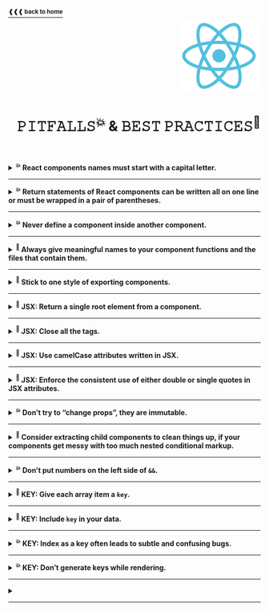<a href="https://github.com/LisKorzun/react---technical-assignments/tree/main#readme-top">
    <sup><b>❰❰❰ back to home</b></sup>
</a>
<a name="top"></a>

<div align="right">
    <a href="https://react.dev/">
        <img alt="react logo" src="/extra-materials/images/react-logo.png" height="150"/>
    </a>
    <h1>𝙿𝙸𝚃𝙵𝙰𝙻𝙻𝚂<sup>💥 </sup> & 𝙱𝙴𝚂𝚃 𝙿𝚁𝙰𝙲𝚃𝙸𝙲𝙴𝚂<sup>💎 </sup></h1>
</div>
<br />
<br />

<details><summary><b><sup> 💥</sup> React components names must start with a capital letter.</b></summary><br/>

- React components are regular JavaScript functions, but their names must start with a capital letter or they won’t work!
    <div align='right'>
        <a href="https://react.dev/learn/your-first-component#step-2-define-the-function">
            <sup><b>React Docs ❱❱❱</b></sup>
        </a>
    </div>
</details><hr/>

<details><summary><b><sup> 💥</sup> Return statements of React components can be written all on one line or must be wrapped in a pair of parentheses.</b></summary><br/>

- Without parentheses, any code on the lines after return will be ignored!
    <div align='right'>
        <a href="https://react.dev/learn/your-first-component#step-3-add-markup">
            <sup><b>React Docs ❱❱❱</b></sup>
        </a>
    </div>
</details><hr/>

<details><summary><b><sup> 💥</sup> Never define a component inside another component.</b></summary><br/>

- Components can render other components, but you must never nest their definitions:
```js
export default function Gallery() {
  function Profile() {
    // ...
  }
  // ...
}
```
- The snippet above is very slow and causes bugs. Instead, define every component at the top level.
- Components are regular JavaScript functions, so you can keep multiple components in the same file. 
This is convenient when components are relatively small or tightly related to each other. 
If this file gets crowded, you can always move it to a separate file.

**⛓ When a child component needs some data from a parent, pass it by props instead of nesting definitions.**
    <div align='right'>
        <a href="https://react.dev/learn/your-first-component#nesting-and-organizing-components">
            <sup><b>React Docs ❱❱❱</b></sup>
        </a>
    </div>
</details><hr/>

<details><summary><b><sup> 💎</sup> Always give meaningful names to your component functions and the files that contain them.</b></summary><br/>

- Components without names, like `export default () => {}`, are discouraged because they make debugging harder.
<div align='right'>
    <a href="https://react.dev/learn/importing-and-exporting-components#default-vs-named-exports">
        <sup><b>React Docs ❱❱❱</b></sup>
    </a>
</div>
</details><hr/>

<details><summary><b><sup> 💎</sup> Stick to one style of exporting components.</b></summary><br/>

- People often use default exports if the file exports only one component, and use named exports if it exports multiple components and values.
- To reduce the potential confusion between default and named exports, some teams choose to only stick to one style (default or named), or avoid mixing them in a single file. Do what works best for you!
<div align='right'>
    <a href="https://react.dev/learn/importing-and-exporting-components#exporting-and-importing-multiple-components-from-the-same-file">
        <sup><b>React Docs ❱❱❱</b></sup>
    </a>
</div>
</details><hr/>

<details><summary><b><sup> 💎</sup> JSX: Return a single root element from a component.</b></summary><br/>

- To return multiple elements from a component, wrap them with a single parent tag e.g. `<div>` or `<>`.
  This empty tag is called a [Fragment](https://react.dev/reference/react/Fragment).
<div align='right'>
    <a href="https://react.dev/learn/writing-markup-with-jsx#1-return-a-single-root-element">
        <sup><b>React Docs ❱❱❱</b></sup>
    </a>
</div>
</details><hr/>

<details><summary><b><sup> 💎</sup> JSX: Close all the tags.</b></summary><br/>

- JSX requires tags to be explicitly closed: self-closing tags like <img> must become `<img />`, and wrapping tags like `<li> oranges` must be written as `<li>oranges</li>`.
<div align='right'>
    <a href="https://react.dev/learn/writing-markup-with-jsx#2-close-all-the-tags">
        <sup><b>React Docs ❱❱❱</b></sup>
    </a>
</div>
</details><hr/>

<details><summary><b><sup> 💎</sup> JSX: Use camelCase attributes written in JSX.</b></summary><br/>

- JSX turns into JavaScript and attributes written in JSX become keys of JavaScript objects.
  In your own components, you will often want to read those attributes into variables.
  But JavaScript has limitations on variable names. For example, their names can’t contain dashes or be reserved words like `class`.
  This is why, in React, many HTML and SVG attributes are written in camelCase. See [the list of DOM component props](https://react.dev/reference/react-dom/components/common#common-props).
- <sup> 💥 </sup>For historical reasons, <code>aria-*</code> and <code>data-*</code> attributes are written as in HTML with dashes.
<div align='right'>
    <a href="https://react.dev/learn/writing-markup-with-jsx#3-camelcase-salls-most-of-the-things">
        <sup><b>React Docs ❱❱❱</b></sup>
    </a>
</div>
</details><hr/>

<details><summary><b><sup> 💎</sup> JSX: Enforce the consistent use of either double or single quotes in JSX attributes.</b></summary><br/>

- JSX attribute values can contain string literals, which are delimited with single or double quotes.
- Unlike string literals in JavaScript, string literals within JSX attributes can’t contain escaped quotes.
- You can use [ESLint rule](https://eslint.org/docs/latest/rules/jsx-quotes) to enforce the consistent use of either double or single quotes in JSX attributes.
  - **"prefer-double"** (default) enforces the use of double quotes for all JSX attribute values that don’t contain a double quote: 
    - `jsx-quotes: ["error", "prefer-double"]`
  - **"prefer-single"** enforces the use of single quotes for all JSX attribute values that don’t contain a single quote: 
    - `jsx-quotes: ["error", "prefer-single"]`
  
  <div align='right'>
      <a href="https://react.dev/learn/javascript-in-jsx-with-curly-braces#passing-strings-with-quotes">
          <sup><b>React Docs ❱❱❱</b></sup>
      </a>
  </div>
</details><hr/>

<details><summary><b><sup> 💥</sup> Don’t try to “change props”, they are immutable. </b></summary><br/>

- When you need to respond to the user input (like changing the selected color), you will need to “set state”.
  <div align='right'>
      <a href="https://react.dev/learn/passing-props-to-a-component#how-props-change-over-time">
          <sup><b>React Docs ❱❱❱</b></sup>
      </a>
  </div>
</details><hr/>

<details><summary><b><sup> 💎</sup> Consider extracting child components to clean things up,  if your components get messy with too much nested conditional markup.</b></summary><br/>

- In React, markup is a part of your code, so you can use tools like variables and functions to tidy up complex expressions.
  <div align='right'>
      <a href="https://react.dev/learn/conditional-rendering#conditional-ternary-operator--">
          <sup><b>React Docs ❱❱❱</b></sup>
      </a>
  </div>
</details><hr/>

<details><summary><b><sup> 💥</sup> Don’t put numbers on the left side of <code>&&</code>.</b></summary><br/>

- To test the condition, JavaScript converts the left side to a boolean automatically. However, if the left side is 0, then the whole expression gets that value (`0`), and React will happily render `0` rather than nothing.
- For example, a common mistake is to write code like `messageCount && <p>New messages</p>`. It’s easy to assume that it renders nothing when `messageCount` is `0`, but it really renders the `0` itself!
- To fix it, make the left side a boolean: `messageCount > 0 && <p>New messages</p>`.
<div align='right'>
    <a href="https://react.dev/learn/conditional-rendering#logical-and-operator-">
        <sup><b>React Docs ❱❱❱</b></sup>
    </a>
</div>
</details><hr/>

<details><summary><b><sup> 💎</sup> KEY: Give each array item a <code>key</code>.</b></summary><br/>

- A string or a number that uniquely identifies it among other items in that array.
- JSX keys in an array let us uniquely identify an item between its siblings. 
- A well-chosen `key` provides more information than the position within the array. 
Even if the position changes due to reordering, the `key` lets React identify the item throughout its lifetime.
- **Keys must be unique** among siblings. However, it’s okay to use the same keys for JSX nodes in different arrays. 
- **Keys must not change** or that defeats their purpose! Don’t generate them while rendering.
<div align='right'>
    <a href="https://react.dev/learn/rendering-lists#why-does-react-need-keys">
        <sup><b>React Docs ❱❱❱</b></sup>
    </a>
</div>
</details><hr/>

<details><summary><b><sup> 💎</sup> KEY: Include <code>key</code> in your data.</b></summary><br/>

Rather than generating keys on the fly, you should include them in your data:
- **Data from a database:** 
  - If your data is coming from a database, you can use the database keys/IDs, which are unique by nature.

- **Locally generated data:** 
  - If your data is generated and persisted locally, use an incrementing counter, `crypto.randomUUID()` or a package like `uuid` when creating items.

<div align='right'>
    <a href="https://react.dev/learn/rendering-lists#where-to-get-your-key">
        <sup><b>React Docs ❱❱❱</b></sup>
    </a>
</div>
</details><hr/>

<details><summary><b><sup> 💥</sup> KEY: Index as a key often leads to subtle and confusing bugs.</b></summary><br/>

- You might be tempted to use an item’s `index` in the array as its `key`.
  In fact, that’s what React will use if you don’t specify a `key` at all.
  But the order in which you render items will change over time if an item is inserted, deleted, or if the array gets reordered.

- **Keys must not change** or that defeats their purpose!
<div align='right'>
    <a href="https://react.dev/learn/rendering-lists#why-does-react-need-keys">
        <sup><b>React Docs ❱❱❱</b></sup>
    </a>
</div>
</details><hr/>

<details><summary><b><sup> 💥</sup> KEY: Don’t generate keys while rendering.</b></summary><br/>

- Do not generate keys on the fly, e.g. with `key={Math.random()}`.
- This will cause keys to never match up between renders, leading to all your components and DOM being recreated every time.
  Not only is this slow, but it will also lose any user input inside the list items.
  Instead, use a stable ID based on the data.
<div align='right'>
    <a href="https://react.dev/learn/rendering-lists#why-does-react-need-keys">
        <sup><b>React Docs ❱❱❱</b></sup>
    </a>
</div>
</details><hr/>

<details><summary><b></b></summary><br/>

- 
  <div align='right'>
      <a href="">
          <sup><b>React Docs ❱❱❱</b></sup>
      </a>
  </div>
</details><hr/>


